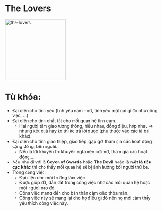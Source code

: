 # The Lovers

<img style="width: 200px;" alt="the-lovers"
  src="https://www.alittlesparkofjoy.com/wp-content/uploads/2020/07/the-lovers-tarot-card.jpg">

**Từ khóa:**
===

* Đại diện cho tình yêu (tình yêu nam - nữ, tình yêu một cái gì đó như công việc, ...).
* Đại diện cho tính chất tốt cho mối quan hệ tình cảm.
  * Hai người tâm giao tương thông, hiểu nhau, đồng điệu, hợp nhau => nhưng kết quả hay ko thì ko trả lời được (phụ thuộc vào các lá bài khác).
* Đại diện cho tính giao thiệp, giao tiếp, gặp gỡ, tham gia các hoạt động cộng đồng, bên ngoài..
  * Nếu là lời khuyên thì khuyên ngta nên cởi mỡ, tham gia các hoạt động,...
* Nếu như đi với lá **Seven of Swords** hoặc **The Devil** hoặc là **một lá tiêu cực khác** thì cho thấy mối quan hệ sẽ bị ảnh hưởng bởi người thứ ba.
* Trong công việc:
  * Đại diện cho môi trường làm việc.
  * Được giúp đỡ, dẫn dắt trong công việc nhờ các mối quan hệ hoặc một người nào đó.
  * Công việc mang đến cho bản thân cảm giác thỏa mãn.
  * Công việc này sẽ mang lại cho họ điều gì đó nên họ mới cảm thấy yêu thích công việc này.
